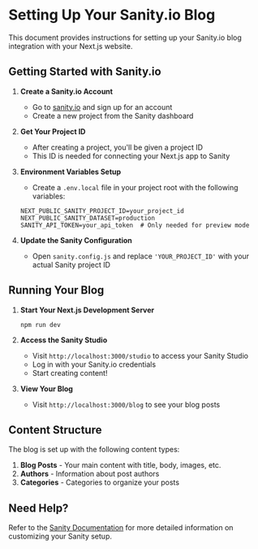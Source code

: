 # Setting Up Your Sanity.io Blog

This document provides instructions for setting up your Sanity.io blog integration with your Next.js website.

## Getting Started with Sanity.io

1. **Create a Sanity.io Account**
   - Go to [sanity.io](https://www.sanity.io/) and sign up for an account
   - Create a new project from the Sanity dashboard

2. **Get Your Project ID**
   - After creating a project, you'll be given a project ID
   - This ID is needed for connecting your Next.js app to Sanity

3. **Environment Variables Setup**
   - Create a `.env.local` file in your project root with the following variables:
   ```
   NEXT_PUBLIC_SANITY_PROJECT_ID=your_project_id
   NEXT_PUBLIC_SANITY_DATASET=production
   SANITY_API_TOKEN=your_api_token  # Only needed for preview mode
   ```

4. **Update the Sanity Configuration**
   - Open `sanity.config.js` and replace `'YOUR_PROJECT_ID'` with your actual Sanity project ID

## Running Your Blog

1. **Start Your Next.js Development Server**
   ```
   npm run dev
   ```

2. **Access the Sanity Studio**
   - Visit `http://localhost:3000/studio` to access your Sanity Studio
   - Log in with your Sanity.io credentials
   - Start creating content!

3. **View Your Blog**
   - Visit `http://localhost:3000/blog` to see your blog posts

## Content Structure

The blog is set up with the following content types:

1. **Blog Posts** - Your main content with title, body, images, etc.
2. **Authors** - Information about post authors
3. **Categories** - Categories to organize your posts

## Need Help?

Refer to the [Sanity Documentation](https://www.sanity.io/docs) for more detailed information on customizing your Sanity setup.
